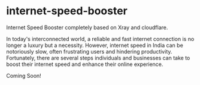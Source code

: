 # internet-speed-booster
Internet Speed Booster completely based on Xray and cloudflare.

In today's interconnected world, a reliable and fast internet connection is no longer a luxury but a necessity. However, internet speed in India can be notoriously slow, often frustrating users and hindering productivity. Fortunately, there are several steps individuals and businesses can take to boost their internet speed and enhance their online experience.

Coming Soon!


